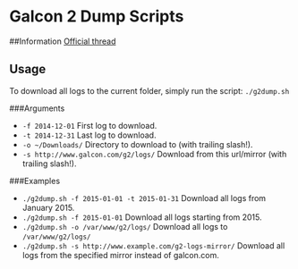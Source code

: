 # Galcon 2 Dump Scripts

##Information
[Official thread](http://www.galcon.com/forums/55/65/9654/)

## Usage
To download all logs to the current folder, simply run the script: `./g2dump.sh`

###Arguments
* `-f 2014-12-01` First log to download.
* `-t 2014-12-31` Last log to download.
* `-o ~/Downloads/` Directory to download to (with trailing slash!).
* `-s http://www.galcon.com/g2/logs/` Download from this url/mirror (with trailing slash!).

###Examples
* `./g2dump.sh -f 2015-01-01 -t 2015-01-31` Download all logs from January 2015.
* `./g2dump.sh -f 2015-01-01` Download all logs starting from 2015.
* `./g2dump.sh -o /var/www/g2/logs/` Download all logs to `/var/www/g2/logs/`
* `./g2dump.sh -s http://www.example.com/g2-logs-mirror/` Download all logs from the specified mirror instead of galcon.com.
